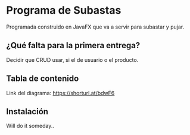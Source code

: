 # Programa de Subastas

Programada construido en JavaFX que va a servir para subastar y pujar.

## ¿Qué falta para la primera entrega?

Decidir que CRUD usar, si el de usuario o el producto.

## Tabla de contenido

Link del diagrama: https://shorturl.at/bdwF6

## Instalación

Will do it someday..
